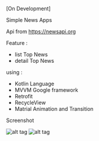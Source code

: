 [On Development]

Simple News Apps

Api from https://newsapi.org

Feature : 
- list Top News
- detail Top News

using : 
- Kotlin Language
- MVVM Google framework
- Retrofit
- RecycleView
- Matrial Animation and Transition

Screenshot

![alt tag](https://preview.ibb.co/nHNAGT/photo_2018_05_23_12_45_24.jpg "Main Menu")
![alt tag](https://preview.ibb.co/dc7MO8/photo_2018_05_23_12_45_27.jpg "Detail Menu")
